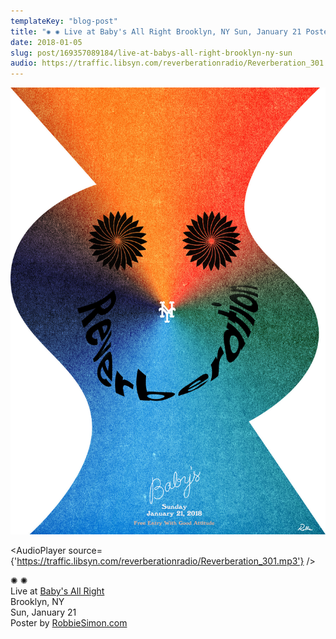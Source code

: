 ```yaml
---
templateKey: "blog-post"
title: "✺ ✺ Live at Baby's All Right Brooklyn, NY Sun, January 21 Poster by RobbieSimon.com"
date: 2018-01-05
slug: post/169357089184/live-at-babys-all-right-brooklyn-ny-sun
audio: https://traffic.libsyn.com/reverberationradio/Reverberation_301.mp3
---
```


![✺ ✺ Live at Baby's All Right Brooklyn, NY Sun, January 21 Poster by RobbieSimon.com](../images/811a9a4dc49f6c7f660aaa6d4bc0d6fa8ce6fed8767a106a5daef752b9a1b78c.jpg)

<AudioPlayer source={'https://traffic.libsyn.com/reverberationradio/Reverberation_301.mp3'} />

<p>✺ ✺<br />Live at <a href="https://www.facebook.com/babysallright/?fref=mentions">Baby's All Right</a><br />Brooklyn, NY <br />Sun, January 21<br />Poster by <a href="http://robbiesimon.com/">RobbieSimon.com</a><br /></p>
